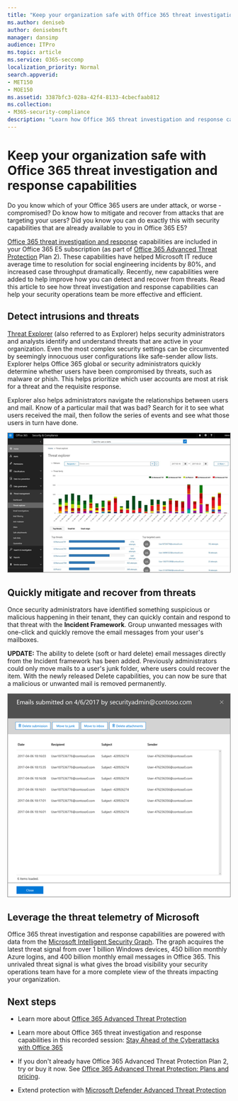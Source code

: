 ```yaml
---
title: "Keep your organization safe with Office 365 threat investigation and response capabilities"
ms.author: deniseb
author: denisebmsft
manager: dansimp
audience: ITPro
ms.topic: article
ms.service: O365-seccomp
localization_priority: Normal
search.appverid:
- MET150
- MOE150
ms.assetid: 3387bfc3-028a-42f4-8133-4cbecfaab812
ms.collection: 
- M365-security-compliance
description: "Learn how Office 365 threat investigation and response capabilities can help your organization detect intrusions and threats, and quickly mitigate and recover from threats."
---
```


# Keep your organization safe with Office 365 threat investigation and response capabilities

Do you know which of your Office 365 users are under attack, or worse - compromised? Do know how to mitigate and recover from attacks that are targeting your users? Did you know you can do exactly this with security capabilities that are already available to you in Office 365 E5? 
  
[Office 365 threat investigation and response](office-365-ti.md) capabilities are included in your Office 365 E5 subscription (as part of [Office 365 Advanced Threat Protection](office-365-atp.md) Plan 2). These capabilities have helped Microsoft IT reduce average time to resolution for social engineering incidents by 80%, and increased case throughput dramatically. Recently, new capabilities were added to help improve how you can detect and recover from threats. Read this article to see how threat investigation and response capabilities can help your security operations team be more effective and efficient.
  
## Detect intrusions and threats

[Threat Explorer](threat-explorer.md) (also referred to as Explorer) helps security administrators and analysts identify and understand threats that are active in your organization. Even the most complex security settings can be circumvented by seemingly innocuous user configurations like safe-sender allow lists. Explorer helps Office 365 global or security administrators quickly determine whether users have been compromised by threats, such as malware or phish. This helps prioritize which user accounts are most at risk for a threat and the requisite response. 
  
Explorer also helps administrators navigate the relationships between users and mail. Know of a particular mail that was bad? Search for it to see what users received the mail, then follow the series of events and see what those users in turn have done.

![Screen shot of threat explorer in Office 365, colour-coded by malware family](media/591338dd-252a-437d-b5f2-87aa42e74b0c.png)
  
## Quickly mitigate and recover from threats

Once security administrators have identified something suspicious or malicious happening in their tenant, they can quickly contain and respond to that threat with the **Incident Framework**. Group unwanted messages with one-click and quickly remove the email messages from your user's mailboxes. 
  
 **UPDATE:** The ability to delete (soft or hard delete) email messages directly from the Incident framework has been added. Previously administrators could only move mails to a user's junk folder, where users could recover the item. With the newly released Delete capabilities, you can now be sure that a malicious or unwanted mail is removed permanently. 
    
![Screen shot of email list of incident remediation](media/9d8452d3-d8d2-4b26-81f9-76396e08dd17.png)
  
## Leverage the threat telemetry of Microsoft

Office 365 threat investigation and response capabilities are powered with data from the [Microsoft Intelligent Security Graph](https://go.microsoft.com/fwlink/?linkid=2036223). The graph acquires the latest threat signal from over 1 billion Windows devices, 450 billion monthly Azure logins, and 400 billion monthly email messages in Office 365. This unrivaled threat signal is what gives the broad visibility your security operations team have for a more complete view of the threats impacting your organization. 
  
## Next steps

- Learn more about [Office 365 Advanced Threat Protection](office-365-atp.md)

- Learn more about Office 365 threat investigation and response capabilities in this recorded session: [Stay Ahead of the Cyberattacks with Office 365](https://myignite.microsoft.com/videos/53723)

- If you don't already have Office 365 Advanced Threat Protection Plan 2, try or buy it now. See [Office 365 Advanced Threat Protection: Plans and pricing](https://products.office.com/exchange/advance-threat-protection#pmg-allup-content).
    
- Extend protection with [Microsoft Defender Advanced Threat Protection](https://docs.microsoft.com/windows/security/threat-protection/microsoft-defender-atp/microsoft-defender-advanced-threat-protection)